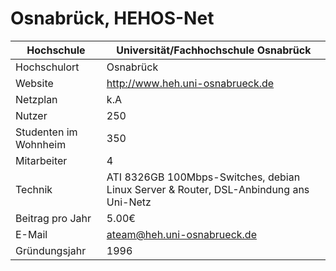 # Osnabrück, HEHOS-Net

Hochschule             | Universität/Fachhochschule Osnabrück
-----------------------|---------------------------------------------------------------------------------------
Hochschulort           | Osnabrück
Website                | <http://www.heh.uni-osnabrueck.de>
Netzplan               | k.A
Nutzer                 | 250
Studenten im Wohnheim  | 350
Mitarbeiter            | 4
Technik                | ATI 8326GB 100Mbps-Switches, debian Linux Server & Router, DSL-Anbindung ans Uni-Netz
Beitrag pro Jahr       | 5.00€
E-Mail                 | <ateam@heh.uni-osnabrueck.de>
Gründungsjahr          | 1996
